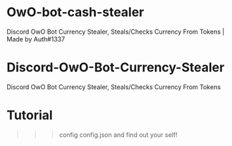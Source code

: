 # OwO-bot-cash-stealer
Discord OwO Bot Currency Stealer, Steals/Checks Currency From Tokens | Made by Auth#1337


# Discord-OwO-Bot-Currency-Stealer
Discord OwO Bot Currency Stealer, Steals/Checks Currency From Tokens
# Tutorial
>>> config config.json and find out your self!
